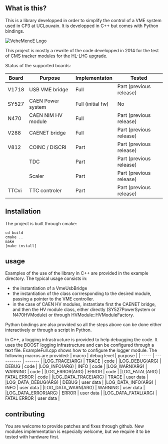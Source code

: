 ## What is this?

This is a library developped in order to simplify the control of a VME system used in CP3 at UCLouvain. It is developped in C++ but comes with Python bindings.

![VeheMencE Logo](images/Logo.png|width=250)

This project is mostly a rewrite of the code developped in 2014 for the test of CMS tracker modules for the HL-LHC upgrade.

Status of the supported boards:

| Board     |  Purpose       | Implementaton   |  Tested       |
|-----------|----------------|-----------------|---------------|
| V1718     | USB VME bridge | Full   | Part (previous release) |
| SY527     | CAEN Power system | Full (initial fw)| No            |
| N470      | CAEN NIM HV module | Full             | Part (previous release) |
| V288      | CAENET bridge  | Full             | Part (previous release) |
| V812      | COINC / DISCRI | Part   | Part (previous release) |
|           | TDC            | Part   | Part (previous release) |
|           | Scaler         | Part   | Part (previous release) |
| TTCvi     | TTC controler  | Part   | Part (previous release) |

## Installation

The project is built through cmake:
```
cd build
cmake ..
make
[make install]
```

## usage

Examples of the use of the library in C++ are provided in the example directory. The typical usage consists in:
 - the instantiation of a VmeUsbBridge
 - the instantiation of the class corrresponding to the desired module, passing a pointer to the VME controller.
 - in the case of CAEN HV modules, instantiate first the CAENET bridge, and then the HV module class, either directly (SY527PowerSystem or N470HVModule) or through HVModule::HVModuleFactory.
 
 Python bindings are also provided so all the steps above can be done either interactively or through a script in Python.
 
 In C++, a logging infrastructure is provided to help debugging the code. It uses the BOOST logging infrastructure and can be configured through a text file. ExampleFull.cpp shows how to configure the logger module. The following macros are provided:
 | macro | debug level | purpose |
 | ----- | ----------- | ------- |
 |LOG_TRACE(ARG) | TRACE | code |
 |LOG_DEBUG(ARG) | DEBUG | code | 
 |LOG_INFO(ARG)  | INFO  | code |
 |LOG_WARN(ARG)  | WARNING | code |
 |LOG_ERROR(ARG) | ERROR   | code |
 |LOG_FATAL(ARG) | FATAL ERROR | code |
 |LOG_DATA_TRACE(ARG) | TRACE | user data |
 |LOG_DATA_DEBUG(ARG) | DEBUG | user data |
 |LOG_DATA_INFO(ARG)  | INFO  | user data |
 |LOG_DATA_WARN(ARG)  | WARNING | user data |
 |LOG_DATA_ERROR(ARG) | ERROR   | user data |
 |LOG_DATA_FATAL(ARG) | FATAL ERROR | user data |

## contributing

You are welcome to provide patches and fixes through github. New modules implementation is especially welcome, but we require it to be tested with hardware first.
